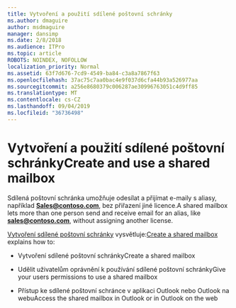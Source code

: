 ```yaml
---
title: Vytvoření a použití sdílené poštovní schránky
ms.author: dmaguire
author: msdmaguire
manager: dansimp
ms.date: 2/8/2018
ms.audience: ITPro
ms.topic: article
ROBOTS: NOINDEX, NOFOLLOW
localization_priority: Normal
ms.assetid: 63f7d676-7cd9-4549-ba84-c3a8a7867f63
ms.openlocfilehash: 37ac75c7aa0bac4e9f037d6cfa44b93a526977aa
ms.sourcegitcommit: a256e8680379c006287ae30996763051c4d9ff85
ms.translationtype: MT
ms.contentlocale: cs-CZ
ms.lasthandoff: 09/04/2019
ms.locfileid: "36736498"
---
```

# <a name="create-and-use-a-shared-mailbox"></a><span data-ttu-id="ba54b-102">Vytvoření a použití sdílené poštovní schránky</span><span class="sxs-lookup"><span data-stu-id="ba54b-102">Create and use a shared mailbox</span></span>

<span data-ttu-id="ba54b-103">Sdílená poštovní schránka umožňuje odesílat a přijímat e-maily s aliasy, například **Sales@contoso.com**, bez přiřazení jiné licence.</span><span class="sxs-lookup"><span data-stu-id="ba54b-103">A shared mailbox lets more than one person send and receive email for an alias, like **sales@contoso.com**, without assigning another license.</span></span>
  
<span data-ttu-id="ba54b-104">[Vytvoření sdílené poštovní schránky](https://docs.microsoft.com/office365/admin/email/create-a-shared-mailbox) vysvětluje:</span><span class="sxs-lookup"><span data-stu-id="ba54b-104">[Create a shared mailbox](https://docs.microsoft.com/office365/admin/email/create-a-shared-mailbox) explains how to:</span></span> 
  
- <span data-ttu-id="ba54b-105">Vytvoření sdílené poštovní schránky</span><span class="sxs-lookup"><span data-stu-id="ba54b-105">Create a shared mailbox</span></span>
    
- <span data-ttu-id="ba54b-106">Udělit uživatelům oprávnění k používání sdílené poštovní schránky</span><span class="sxs-lookup"><span data-stu-id="ba54b-106">Give your users permissions to use a shared mailbox</span></span>
    
- <span data-ttu-id="ba54b-107">Přístup ke sdílené poštovní schránce v aplikaci Outlook nebo Outlook na webu</span><span class="sxs-lookup"><span data-stu-id="ba54b-107">Access the shared mailbox in Outlook or in Outlook on the web</span></span>
    

